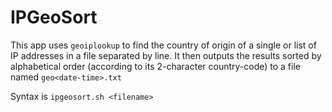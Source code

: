# IPGeoSort
This app uses ``geoiplookup`` to find the country of origin
of a single or list of IP addresses in a file separated by line.
It then outputs the results sorted by alphabetical order (according
to its 2-character country-code)  to a file named ``geo<date-time>.txt``

Syntax is ``ipgeosort.sh <filename>``
